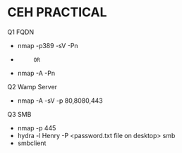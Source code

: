 # CEH PRACTICAL
Q1 FQDN
* nmap -p389 -sV <subnet> -Pn
*          OR
* nmap -A <subnet> -Pn

Q2 Wamp Server
* nmap -A -sV -p 80,8080,443

Q3 SMB 
* nmap -p 445 <subnet>
* hydra -l Henry -P <password.txt file on desktop> <ip> smb
* smbclient
